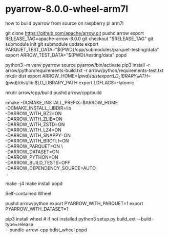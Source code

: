 # pyarrow-8.0.0-wheel-arm7l
how to build pyarrow from source on raspberry pi arm7l

git clone https://github.com/apache/arrow.git
pushd arrow
export RELEASE_TAG=apache-arrow-8.0.0
git checkout "$RELEASE_TAG"
git submodule init
git submodule update
export PARQUET_TEST_DATA="${PWD}/cpp/submodules/parquet-testing/data"
export ARROW_TEST_DATA="${PWD}/testing/data"
popd

python3 -m venv pyarrow
source pyarrow/bin/activate
pip3 install -r arrow/python/requirements-build.txt  -r arrow/python/requirements-test.txt
mkdir dist
export ARROW_HOME=$(pwd)/dist
export LD_LIBRARY_PATH=$(pwd)/dist/lib:$LD_LIBRARY_PATH
export LDFLAGS=-latomic

mkdir arrow/cpp/build
pushd arrow/cpp/build

cmake -DCMAKE_INSTALL_PREFIX=$ARROW_HOME \
      -DCMAKE_INSTALL_LIBDIR=lib \
      -DARROW_WITH_BZ2=ON \
      -DARROW_WITH_ZLIB=ON \
      -DARROW_WITH_ZSTD=ON \
      -DARROW_WITH_LZ4=ON \
      -DARROW_WITH_SNAPPY=ON \
      -DARROW_WITH_BROTLI=ON \
      -DARROW_PARQUET=ON \   
	    -DARROW_DATASET=ON \
      -DARROW_PYTHON=ON \
      -DARROW_BUILD_TESTS=OFF \
      -DARROW_DEPENDENCY_SOURCE=AUTO \
      ..

make -j4
make install
popd

Self-contained Wheel

pushd arrow/python
export PYARROW_WITH_PARQUET=1
export PYARROW_WITH_DATASET=1

pip3 install wheel  # if not installed
python3 setup.py build_ext --build-type=release \
       --bundle-arrow-cpp bdist_wheel
popd
